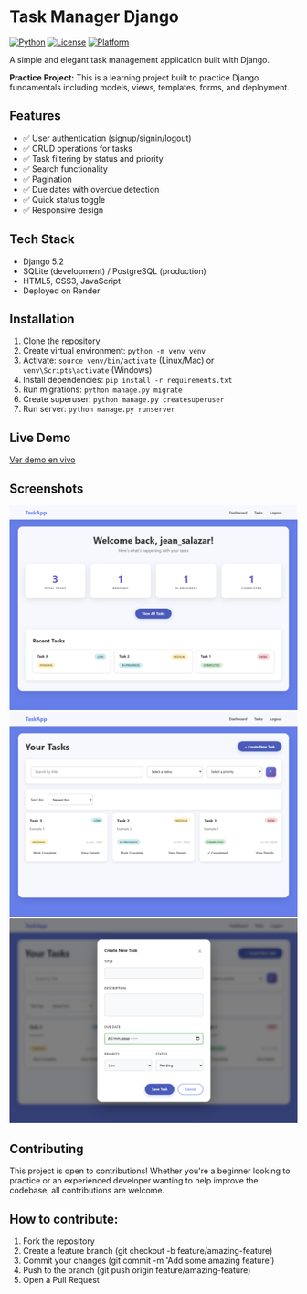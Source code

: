 # Task Manager Django

[![Python](https://img.shields.io/badge/python-v3.7+-blue.svg)](https://www.python.org/downloads/)
[![License](https://img.shields.io/badge/license-MIT-green.svg)](LICENSE)
[![Platform](https://img.shields.io/badge/platform-windows%20|%20macOS%20|%20linux-lightgrey.svg)](https://github.com/jscode-1302/task-tracker)

A simple and elegant task management application built with Django.

**Practice Project:** This is a learning project built to practice Django fundamentals including models, views, templates, forms, and deployment.

## Features
- ✅ User authentication (signup/signin/logout)
- ✅ CRUD operations for tasks
- ✅ Task filtering by status and priority
- ✅ Search functionality
- ✅ Pagination
- ✅ Due dates with overdue detection
- ✅ Quick status toggle
- ✅ Responsive design

## Tech Stack
- Django 5.2
- SQLite (development) / PostgreSQL (production)
- HTML5, CSS3, JavaScript
- Deployed on Render

## Installation
1. Clone the repository
2. Create virtual environment: `python -m venv venv`
3. Activate: `source venv/bin/activate` (Linux/Mac) or `venv\Scripts\activate` (Windows)
4. Install dependencies: `pip install -r requirements.txt`
5. Run migrations: `python manage.py migrate`
6. Create superuser: `python manage.py createsuperuser`
7. Run server: `python manage.py runserver`

## Live Demo
[Ver demo en vivo](https://task-management-swmu.onrender.com/dashboard/)

## Screenshots
![Dashboard](screenshots/dashboard.png)
![Tasks](screenshots/tasks.png)
![Create Task](screenshots/create-task.png)

## Contributing
This project is open to contributions! Whether you're a beginner looking to practice or an experienced developer wanting to help improve the codebase, all contributions are welcome.

## How to contribute:
1. Fork the repository
2. Create a feature branch (git checkout -b feature/amazing-feature)
3. Commit your changes (git commit -m 'Add some amazing feature')
4. Push to the branch (git push origin feature/amazing-feature)
5. Open a Pull Request